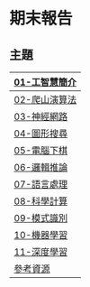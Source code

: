 # 期末報告
## 主題
|[01-工智慧簡介](https://github.com/s9953333/ai108b/blob/master/%E6%9C%9F%E6%9C%AB%E5%A0%B1%E5%91%8A/01-%E5%B7%A5%E6%99%BA%E6%85%A7%E7%B0%A1%E4%BB%8B/01-%E5%B7%A5%E6%99%BA%E6%85%A7%E7%B0%A1%E4%BB%8B.md)|
|-|
|[02-爬山演算法]()|
|[03-神經網路]()|
|[04-圖形搜尋]()|
|[05-電腦下棋]()|
|[06-邏輯推論]()|
|[07-語言處理]()|
|[08-科學計算]()|
|[09-模式識別]()|
|[10-機器學習]()|
|[11-深度學習]()|
|[參考資源]()|

